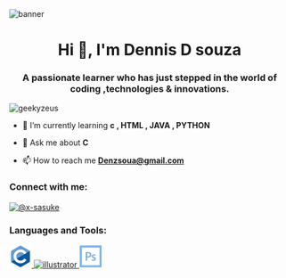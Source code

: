 <img alt="banner" src="https://github.com/TSxZeus/geekyzeus/blob/main/BANNER.png"/>
<h1 align="center">Hi 👋, I'm Dennis D souza</h1>
<h3 align="center">A passionate learner who has just stepped in the world of coding ,technologies & innovations.</h3>

<p align="left"> <img src="https://komarev.com/ghpvc/?username=geekyzeus&label=Profile%20views&color=0e75b6&style=flat" alt="geekyzeus" /> </p>

- 🌱 I’m currently learning **c , HTML , JAVA , PYTHON**

- 💬 Ask me about **C**

- 📫 How to reach me **Denzsoua@gmail.com**

<h3 align="left">Connect with me:</h3>
<p align="left">
<a href="https://instagram.com/@x-sasuke" target="blank"><img align="center" src="https://raw.githubusercontent.com/rahuldkjain/github-profile-readme-generator/master/src/images/icons/Social/instagram.svg" alt="@x-sasuke" height="30" width="40" /></a>
</p>

<h3 align="left">Languages and Tools:</h3>
<p align="left"> <a href="https://www.cprogramming.com/" target="_blank" rel="noreferrer"> <img src="https://raw.githubusercontent.com/devicons/devicon/master/icons/c/c-original.svg" alt="c" width="40" height="40"/> </a> <a href="https://www.adobe.com/in/products/illustrator.html" target="_blank" rel="noreferrer"> <img src="https://www.vectorlogo.zone/logos/adobe_illustrator/adobe_illustrator-icon.svg" alt="illustrator" width="40" height="40"/> </a> <a href="https://www.photoshop.com/en" target="_blank" rel="noreferrer"> <img src="https://raw.githubusercontent.com/devicons/devicon/master/icons/photoshop/photoshop-line.svg" alt="photoshop" width="40" height="40"/> </a> </p>


